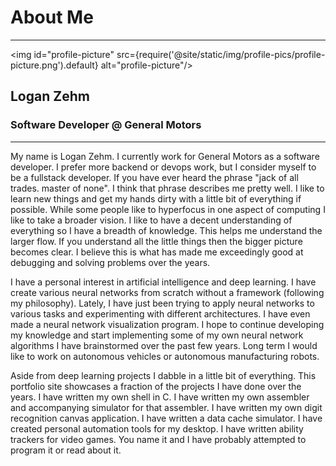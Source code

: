 # About Me

---

<img id="profile-picture" src={require('@site/static/img/profile-pics/profile-picture.png').default} alt="profile-picture"/>

<div id='profile-name'>
  <h2>Logan Zehm</h2>
  <h3>Software Developer @ General Motors</h3>
</div>

---

<div id='profile-text'>
<p>
My name is Logan Zehm. I currently work for General Motors as a software developer. I prefer more backend or devops work, but I consider myself to be a fullstack developer. If you have ever heard the phrase "jack of all trades. master of none". I think that phrase describes me pretty well. I like to learn new things and get my hands dirty with a little bit of everything if possible. While some people like to hyperfocus in one aspect of computing I like to take a broader vision. I like to have a decent understanding of everything so I have a breadth of knowledge. This helps me understand the larger flow. If you understand all the little things then the bigger picture becomes clear. I believe this is what has made me exceedingly good at debugging and solving problems over the years.
</p>
<p>
I have a personal interest in artificial intelligence and deep learning. I have create various neural networks from scratch without a framework (following my philosophy). Lately, I have just been trying to apply neural networks to various tasks and experimenting with different architectures. I have even made a neural network visualization program. I hope to continue developing my knowledge and start implementing some of my own neural network algorithms I have brainstormed over the past few years. Long term I would like to work on autonomous vehicles or autonomous manufacturing robots.
</p>
<p style={{marginBottom:0}}>
Aside from deep learning projects I dabble in a little bit of everything. This portfolio site showcases a fraction of the projects I have done over the years. I have written my own shell in C. I have written my own assembler and accompanying simulator for that assembler. I have written my own digit recognition canvas application. I have written a data cache simulator. I have created personal automation tools for my desktop. I have written ability trackers for video games. You name it and I have probably attempted to program it or read about it.
</p>
</div>